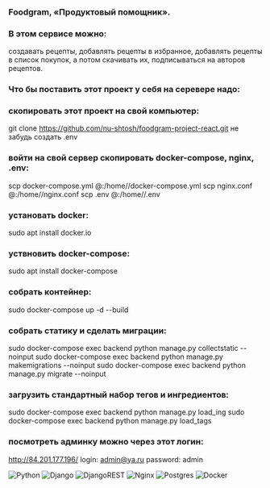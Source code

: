 ### Foodgram, «Продуктовый помощник».

### В этом сервисе можно:
создавать рецепты,
добавлять рецепты в избранное,
добавлять рецепты в список покупок, а потом скачивать их,
подписываться на авторов рецептов.

### Что бы поставить этот проект у себя на серевере надо:

### скопировать этот проект на свой компьютер:
git clone https://github.com/nu-shtosh/foodgram-project-react.git
не забудь создать .env

### войти на свой сервер скопировать docker-compose, nginx, .env:
scp docker-compose.yml <username>@<host>:/home/<username>/docker-compose.yml
scp nginx.conf <username>@<host>:/home/<username>/nginx.conf
scp .env <username>@<host>:/home/<username>/.env

### установать docker: 
sudo apt install docker.io 

### уствновить docker-compose:
sudo apt install docker-compose

### собрать контейнер:
sudo docker-compose up -d --build

### собрать статику и сделать миграции:
sudo docker-compose exec backend python manage.py collectstatic --noinput
sudo docker-compose exec backend python manage.py makemigrations --noinput
sudo docker-compose exec backend python manage.py migrate --noinput

### загрузить стандартный набор тегов и ингредиентов:
sudo docker-compose exec backend python manage.py load_ing
sudo docker-compose exec backend python manage.py load_tags

### посмотреть админку можно через этот логин:
http://84.201.177.196/
login: admin@ya.ru
password: admin


![Python](https://camo.githubusercontent.com/a1b2dac5667822ee0d98ae6d799da61987fd1658dfeb4d2ca6e3c99b1535ebd8/68747470733a2f2f696d672e736869656c64732e696f2f62616467652f707974686f6e2d3336373041303f7374796c653d666f722d7468652d6261646765266c6f676f3d707974686f6e266c6f676f436f6c6f723d666664643534)
![Django](https://camo.githubusercontent.com/5473e0d3006bb7e662bdf754d830a026ce050be61f1cbbd4689783ae49950b93/68747470733a2f2f696d672e736869656c64732e696f2f62616467652f646a616e676f2d2532333039324532302e7376673f7374796c653d666f722d7468652d6261646765266c6f676f3d646a616e676f266c6f676f436f6c6f723d7768697465)
![DjangoREST](https://camo.githubusercontent.com/cbef21adebc167fac6552145a03c9e12ae03b8afd5e4f7de52379a98297de3fe/68747470733a2f2f696d672e736869656c64732e696f2f62616467652f444a414e474f2d524553542d6666313730393f7374796c653d666f722d7468652d6261646765266c6f676f3d646a616e676f266c6f676f436f6c6f723d776869746526636f6c6f723d666631373039266c6162656c436f6c6f723d67726179)
![Nginx](https://camo.githubusercontent.com/cf56166218460a063162d778334b2489fc8c568fa9b330689850e9a7eed9be72/68747470733a2f2f696d672e736869656c64732e696f2f62616467652f6e67696e782d2532333030393633392e7376673f7374796c653d666f722d7468652d6261646765266c6f676f3d6e67696e78266c6f676f436f6c6f723d7768697465)
![Postgres](https://camo.githubusercontent.com/29e7fc6c62f61f432d3852fbfa4190ff07f397ca3bde27a8196bcd5beae3ff77/68747470733a2f2f696d672e736869656c64732e696f2f62616467652f706f7374677265732d2532333331363139322e7376673f7374796c653d666f722d7468652d6261646765266c6f676f3d706f737467726573716c266c6f676f436f6c6f723d7768697465)
![Docker](https://camo.githubusercontent.com/6b7f701cf0bea42833751b754688f1a27b6090fdf90bf2b226addff01be817f0/68747470733a2f2f696d672e736869656c64732e696f2f62616467652f646f636b65722d2532333064623765642e7376673f7374796c653d666f722d7468652d6261646765266c6f676f3d646f636b6572266c6f676f436f6c6f723d7768697465)